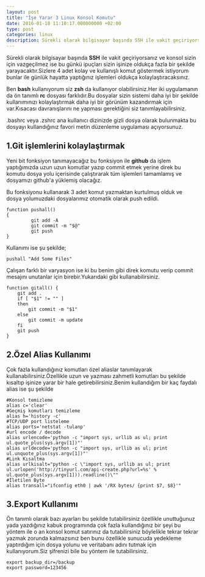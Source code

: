 ```yaml
---
layout: post
title: "İşe Yarar 3 Linux Konsol Komutu"
date: 2016-01-18 11:10:17.000000000 +02:00
type: post
categories: linux
description: Sürekli olarak bilgisayar başında SSH ile vakit geçiriyorsanız ve konsol sizin için vazgeçilmez ise bu günkü ipuçları sizin işinize oldukça fazla
---
```


Sürekli olarak bilgisayar başında **SSH** ile vakit geçiriyorsanız ve konsol sizin için vazgeçilmez ise bu günkü ipuçları sizin işinize oldukça fazla bir şekilde yarayacaktır.Sizlere 4 adet kolay ve kullanışlı komut göstermek istiyorum bunlar ile günlük hayatta yaptığınız işlemleri oldukça kolaylaştıracaksınız.

Ben **bash** kullanıyorum siz **zsh** da kullanıyor olabilirsiniz.Her iki uygulamanın da ön tanımlı **rc** dosyası farklıdır.Bu dosyalar sizin sistemi daha iyi bir şekilde kullanımınızı kolaylaştırmak daha iyi bir görünüm kazandırmak için var.Kısacası davranışlarını ne yapması gerektiğini siz tanımlayabilirsiniz.

.bashrc veya .zshrc ana kullanıcı dizinizde gizli dosya olarak bulunmakta bu dosyayı kullandığınız favori metin düzenleme uygulaması açıyorsunuz.

## 1.Git işlemlerini kolaylaştırmak

Yeni bit fonksiyon tanımayacağız bu fonksiyon ile **github** da işlem yaptığımızda uzun uzun komutlar yazıp commit etmek yerine direk bu komutu dosya yolu içerisinde çalıştırarak tüm işlemleri tamamlamış ve dosyamızı github'a yüklemiş olacağız.

Bu fonksiyonu kullanarak 3 adet komut yazmaktan kurtulmuş olduk ve dosya yolumuzdaki dosyalarımız otomatik olarak push edildi.

```
function pushall()
{
         git add -A
         git commit -m "$@"
         git push
}
```

Kullanımı ise şu şekilde;

```
pushall "Add Some Files"
```

Çalışan farklı bir varyasyon ise ki bu benim gibi direk komutu verip commit mesajını unutanlar için birebir.Yukarıdaki gibi kullanabilirsiniz.

```
function gitall() {
    git add .
    if [ "$1" != "" ]
    then
        git commit -m "$1"
    else
        git commit -m update
    fi
    git push
}
```

## 2.Özel Alias Kullanımı

Çok fazla kullandığınız komutları özel aliaslar tanımlayarak kullanabilirsiniz.Özellikle uzun ve yazması zahmetli komutları bu şekilde kısaltıp işinize yarar bir hale getirebilirsiniz.Benim kullandığım bir kaç faydalı alias ise şu şekilde

```
#Konsol temizleme
alias c='clear'
#Geçmiş komutları temizleme
alias h='history -c'
#TCP/UDP port listeleme
alias ports='netstat -tulanp'
#url encode / decode
alias urlencode='python -c "import sys, urllib as ul; print ul.quote_plus(sys.argv[1])"'
alias urldecode='python -c "import sys, urllib as ul; print ul.unquote_plus(sys.argv[1])"'
#Link Kısaltma
alias urlkisalt="python -c \"import sys, urllib as ul; print ul.urlopen('http://tinyurl.com/api-create.php?url=%s' % ul.quote_plus(sys.argv[1])).readline()\""
#İletilen Byte
alias transall="ifconfig eth0 | awk '/RX bytes/ {print $7, $8}'"
```

## 3.Export Kullanımı

Ön tanımlı olarak bazı ayarları bu şekilde tutabilirsiniz özellikle unuttuğunuz yada yazdığınız kabuk programında çok fazla kullandığınız bir şeyi bu yöntem ile o an konsol komut satırınız da tutabilirsiniz böylelikle tekrar tekrar yazmak zorunda kalmazsınız ben bunu özellikle sunucuda yedekleme yaptırdığım için dosya yolunu ve veritabanı adını tutmak için kullanıyorum.Siz şifrenizi bile bu yöntem ile tutabilirsiniz.

```
export backup_dir=/backup
export password=123456
```

